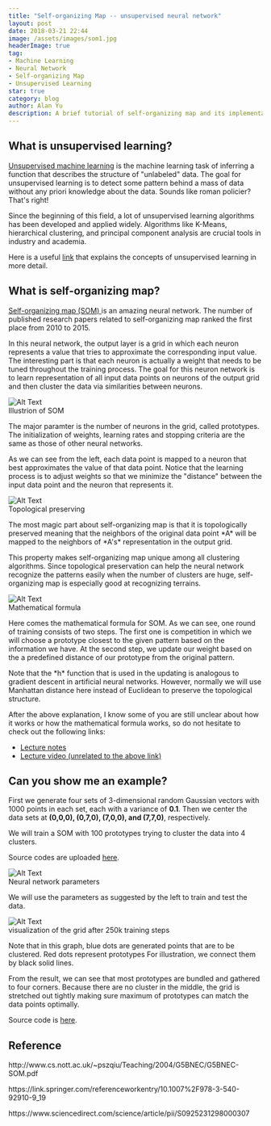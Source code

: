 ```yaml
---
title: "Self-organizing Map -- unsupervised neural network"
layout: post
date: 2018-03-21 22:44
image: /assets/images/som1.jpg
headerImage: true
tag:
- Machine Learning
- Neural Network
- Self-organizing Map
- Unsupervised Learning
star: true
category: blog
author: Alan Yu
description: A brief tutorial of self-organizing map and its implementation through Matlab
---
```


## What is unsupervised learning?

<a href="https://en.wikipedia.org/wiki/Unsupervised_learning">Unsupervised machine learning</a> is the machine learning task of inferring a function that describes the structure of "unlabeled" data. The goal for unsupervised learning is to detect some pattern behind a mass of data without any priori knowledge about the data. Sounds like roman policier? That's right!

Since the beginning of this field, a lot of unsupervised learning algorithms has been developed and applied widely. Algorithms like K-Means, hierarchical clustering, and principal component analysis are crucial tools in industry and academia. 

Here is a useful <a href="https://medium.com/machine-learning-for-humans/unsupervised-learning-f45587588294">link</a> that explains the concepts of unsupervised learning in more detail.

## What is self-organizing map?

<a href="https://en.wikipedia.org/wiki/Self-organizing_map">Self-organizing map (SOM)
</a> is an amazing neural network. The number of published research papers related to self-organizing map ranked the first place from 2010 to 2015. 

In this neural network, the output layer is a grid in which each neuron represents a value that tries to approximate the corresponding input value. The interesting part is that each neuron is actually a weight that needs to be tuned throughout the training process. The goal for this neuron network is to learn representation of all input data points on neurons of the output grid and then cluster the data via similarities between neurons. 

<div class="side-by-side">
	<div class="toleft">
		<img class="image" src="https://raw.githubusercontent.com/AlanFermat/AlanFermat.github.io/master/assets/images/som2.jpg?token=AVJwLHHpXusk0IH0YvzSLR2GoEOwLCgvks5biVVlwA%3D%3D" alt="Alt Text">
		<figcaption class="caption">Illustrion of SOM</figcaption>
	</div>
	<div class="toright">
		<p>The major paramter is the number of neurons in the grid, called prototypes. The initialization of weights, learning rates and stopping criteria are the same as those of other neural networks.</p> 
		<p>As we can see from the left, each data point is mapped to a neuron that best approximates the value of that data point. Notice that the learning process is to adjust weights so that we minimize the "distance" between the input data point and the neuron that represents it. </p>
	</div>
	<div class="toleft">
		<img class="image" src="https://raw.githubusercontent.com/AlanFermat/AlanFermat.github.io/master/assets/images/som3.jpg?token=AVJwLIqVvpCIPeHckcF79k1eApSPG1D9ks5biVWIwA%3D%3D" alt="Alt Text">
		<figcaption class="caption">Topological preserving</figcaption>
	</div>
	<div class="toright">
		<p> The most magic part about self-organizing map is that it is topologically preserved meaning that the neighbors of the original data point *A* will be mapped to the neighbors of *A's* representation in the output grid.</p>
		<p> This property makes self-organizing map unique among all clustering algorithms. Since topological preservation can help the neural network recognize the patterns easily when the number of clusters are huge, self-organizing map is especially good at recognizing terrains.</p>
	</div>
	<div class="toleft">
		<img class="image" src="https://raw.githubusercontent.com/AlanFermat/AlanFermat.github.io/master/assets/images/som4.jpg?token=AVJwLBcoBsbgFrqBIKWus2khaBS7Lx9Lks5biVWYwA%3D%3D" alt="Alt Text">
		<figcaption class="caption">Mathematical formula</figcaption>
	</div>
	<div class="toright">
		<p> Here comes the mathematical formula for SOM. As we can see, one round of training consists of two steps. The first one is competition in which we will choose a prototype closest to the given pattern based on the information we have. At the second step, we update our weight based on the a predefined distance of our prototype from the original pattern. </p>
		<p>Note that the *h* function that is used in the updating is analogous to gradient descent in artificial neural networks. However, normally we will use Manhattan distance here instead of Euclidean to preserve the topological structure. </p>
	</div>

</div>

After the above explanation, I know some of you are still unclear about how it works or how the mathematical formula works, so do not hesitate to check out the following links:

<ul>
	<li> <a href="http://www.pitt.edu/~is2470pb/Spring05/FinalProjects/Group1a/tutorial/som.html">Lecture notes</a></li>
	<li> <a href="https://www.youtube.com/watch?v=LjJeT7rwvF4">Lecture video (unrelated to the above link)</a></li>
</ul>

## Can you show me an example?

First we generate four sets of 3-dimensional random Gaussian vectors with 1000 points in each set, each with a variance of __0.1__. Then we center the data sets at __(0,0,0), (0,7,0), (7,0,0), and (7,7,0)__, respectively.

We will train a SOM with 100 prototypes trying to cluster the data into 4 clusters.

Source codes are uploaded <a href="afs">here</a>.

<div class="side-by-side">
	<div class="toleft">
		<img class="image" src="https://raw.githubusercontent.com/AlanFermat/AlanFermat.github.io/master/assets/images/som5.jpg?token=AVJwLKJWPTumwJuQM6y70DrMZt6H4iA8ks5biVWpwA%3D%3D" alt="Alt Text">
		<figcaption class="caption">Neural network parameters</figcaption>
	</div>
	<div class="toright">
		<p> We will use the parameters as suggested by the left to train and test the data. </p>
	</div>
</div>

<div class="side-by-side">
	<div class="toleft">
		<img class="image" src="https://raw.githubusercontent.com/AlanFermat/AlanFermat.github.io/master/assets/images/som6.jpg?token=AVJwLA-LaT7SZDIk6aSCIkYuPMA3GJYZks5biVW5wA%3D%3D" alt="Alt Text">
		<figcaption class="caption">visualization of the grid after 250k training steps</figcaption>
	</div>
	<div class="torights">
		<p> Note that in this graph, blue dots are generated points that are to be clustered. Red dots represent prototypes For illustration, we connect them by black solid lines. </p>
	</div>
</div>

<p>From the result, we can see that most prototypes are bundled and gathered to four corners. Because there are no cluster in the middle, the grid is stretched out tightly making sure maximum of prototypes can match the data points optimally.</p>

<p>Source code is <a href="https://github.com/AlanFermat/Blogs/blob/master/SOM/SOM.m">here</a>.</p>

## Reference

<p> http://www.cs.nott.ac.uk/~pszqiu/Teaching/2004/G5BNEC/G5BNEC-SOM.pdf </p>
<p>https://link.springer.com/referenceworkentry/10.1007%2F978-3-540-92910-9_19</p>
<p>https://www.sciencedirect.com/science/article/pii/S0925231298000307</p>










